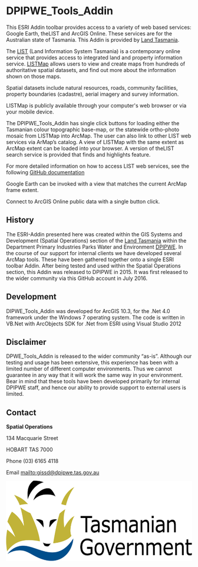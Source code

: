 DPIPWE\_Tools\_Addin
====================

This ESRI Addin toolbar provides access to a variety of web based services: Google Earth, theLIST and ArcGIS Online. These services are for the Australian state of Tasmania. This Addin is provided by [Land Tasmania](http://dpipwe.tas.gov.au/land-tasmania).

The [LIST](http://dpipwe.tas.gov.au/land-tasmania/the-list) (Land Information System Tasmania)  is a contemporary online service that provides access to integrated land and property information service. [LISTMap](http://dpipwe.tas.gov.au/land-tasmania/the-list/listmap) allows users to view and create maps from hundreds of authoritative spatial datasets, and find out more about the information shown on those maps.

Spatial datasets include natural resources, roads, community facilities, property boundaries (cadastre), aerial imagery and survey information.

LISTMap is publicly available through your computer's web browser or via your mobile device.

The DPIPWE\_Tools\_Addin has single click buttons for loading either the Tasmanian colour topographic base-map, or the statewide ortho-photo mosaic from LISTMap into ArcMap. The user can also link to other LIST web services via ArMap’s catalog. A view of LISTMap with the same extent as ArcMap extent can be loaded into your browser. A version of theLIST search service is provided that finds and highlights feature.

For more detailed information on how to access LIST web services, see the following [GitHub documentation](https://github.com/DPIPWE/list-spatial-web-service-examples/blob/master/Documentation/LIST_Spatial_Web_Services_User_Guide.pdf)

Google Earth can be invoked with a view that matches the current ArcMap frame extent.

Connect to ArcGIS Online public data with a single button click.

History
-------

The ESRI-Addin presented here was created within the GIS Systems and Development (Spatial Operations) section of the [Land Tasmania](http://dpipwe.tas.gov.au/land-tasmania) within the Department Primary Industries Parks Water and Environment [DPIPWE](http://dpipwe.tas.gov.au/). In the course of our support for internal clients we have developed several ArcMap tools. These have been gathered together onto a single ESRI toolbar Addin. After being tested and used within the Spatial Operations section, this Addin was released to DPIPWE in 2015. It was first released to the wider community via this GitHub account in July 2016.

Development 
------------

DIPWE\_Tools\_Addin was developed for ArcGIS 10.3, for the .Net 4.0 framework under the Windows 7 operating system. The code is written in VB.Net with ArcObjects SDK for .Net from ESRI using Visual Studio 2012

Disclaimer
----------

DPWE\_Tools\_Addin is released to the wider community “as-is”. Although our testing and usage has been extensive, this experience has been with a limited number of different computer environments. Thus we cannot guarantee in any way that it will work the same way in your environment. Bear in mind that these tools have been developed primarily for internal DPIPWE staff, and hence our ability to provide support to external users is limited.

Contact
-------

**Spatial Operations**

134 Macquarie Street

HOBART TAS 7000

Phone (03) 6165 4118

Email [mailto:gissd@dpipwe.tas.gov.au](mailto:gissd@dpipwe.tas.gov.au)

<img src="/media/Tas_Gov_logo.jpg" width="601" height="217" />
